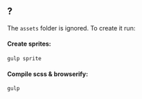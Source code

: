 ## ?

The `assets` folder is ignored. To create it run:

#### Create sprites:

`gulp sprite`

#### Compile scss & browserify:

`gulp`